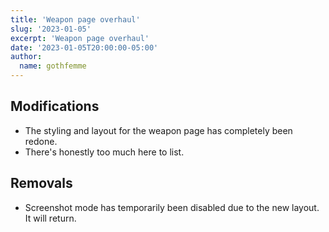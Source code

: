 ```yaml
---
title: 'Weapon page overhaul'
slug: '2023-01-05'
excerpt: 'Weapon page overhaul'
date: '2023-01-05T20:00:00-05:00'
author:
  name: gothfemme
---
```


## Modifications

- The styling and layout for the weapon page has completely been redone.
- There's honestly too much here to list.

## Removals

- Screenshot mode has temporarily been disabled due to the new layout. It will return.

